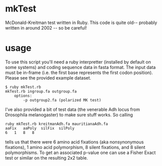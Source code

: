 # mkTest
McDonald-Kreitman test written in Ruby. This code is quite old-- probably written in around 2002 -- so be careful!

# usage
To use this script you'll need a ruby interpretter (installed by default on some systems) and coding sequence data in 
fasta format. The input data must be in-frame (i.e. the first base represents the first codon position). 
Please see the provided example dataset.

```
$ ruby mkTest.rb
mkTest.rb ingroup.fa outgroup.fa
	options:
		-p outgroup2.fa (polarized MK test)
```

I've also provided a bit of test data (the venerable Adh locus from Drosophila melanogaster) to make sure
stuff works. So calling

```
ruby mkTest.rb kreitmanAdh.fa mauritianaAdh.fa
aaFix	aaPoly	silFix	silPoly
6	1	8	8
```

tells us that there were 6 amino acid fixations (aka nonsynonymous fixations), 1 amino acid polymorphism, 8 silent fixations,
and 8 silent polymorphisms. To get an associated p-value one can use a Fisher Exact test or similar on the resulting 2x2 table.


